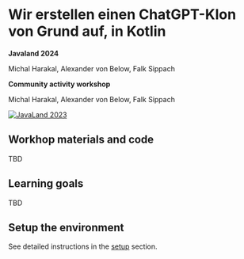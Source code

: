 # Wir erstellen einen ChatGPT-Klon von Grund auf, in Kotlin

**Javaland 2024**

Michal Harakal, Alexander von Below, Falk Sippach

**Community activity workshop**

Michal Harakal, Alexander von Below, Falk Sippach

[![JavaLand 2023](https://www.javaland.eu/fileadmin/Event/JavaLand/Banner/2024/JavaLand_2024-Banner-512x256-Twitter-Ich_bin_dabei.jpg)](https://shop.doag.org/events/javaland/2023/agenda/#eventDay.1679439600)

## Workhop materials and code

TBD

## Learning goals

TBD

## Setup the environment

See detailed instructions in the [setup](setup.md) section.



